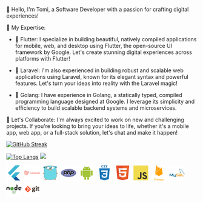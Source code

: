 👋 Hello, I'm Tomi, a Software Developer with a passion for crafting digital experiences!

💼 My Expertise:
- 📱 Flutter: I specialize in building beautiful, natively compiled applications for mobile, web, and desktop using Flutter, the open-source UI framework by Google. Let's create stunning digital experiences across platforms with Flutter!

- 🚀 Laravel: I'm also experienced in building robust and scalable web applications using Laravel, known for its elegant syntax and powerful features. Let's turn your ideas into reality with the Laravel magic!

- 🐹 Golang: I have experience in Golang, a statically typed, compiled programming language designed at Google. I leverage its simplicity and efficiency to build scalable backend systems and microservices.

🤝 Let's Collaborate:
I'm always excited to work on new and challenging projects. If you're looking to bring your ideas to life, whether it's a mobile app, web app, or a full-stack solution, let's chat and make it happen!

[![GitHub Streak](http://github-readme-streak-stats.herokuapp.com?user=tomi-atom&theme=dark&background=000000)](https://git.io/streak-stats)

[![Top Langs](https://github-readme-stats.vercel.app/api/top-langs/?username=tomi-atom&layout=compact&theme=vision-friendly-dark)](https://github.com/anuraghazra/github-readme-stats)
![](https://komarev.com/ghpvc/?username=your-github-username&color=green)
<div>
  <img src="https://github.com/devicons/devicon/blob/master/icons/flutter/flutter-original.svg" title="Flutter" alt="Flutter" width="40" height="40"/>&nbsp;
  <img src="https://github.com/devicons/devicon/blob/master/icons/laravel/laravel-line-wordmark.svg" title="Laravel" alt="Laravel" width="40" height="40"/>&nbsp;
  <img src="https://github.com/golang-samples/gopher-vector/blob/master/gopher.svg" title="Golang" alt="Golang" width="40" height="40"/>&nbsp;
  <img src="https://github.com/devicons/devicon/blob/master/icons/php/php-original.svg" title="PHP" alt="PHP" width="40" height="40"/>&nbsp;
  <img src="https://github.com/devicons/devicon/blob/master/icons/android/android-original.svg" title="Android" alt="Android" width="40" height="40"/>&nbsp;
  <img src="https://github.com/devicons/devicon/blob/master/icons/css3/css3-plain-wordmark.svg"  title="CSS3" alt="CSS" width="40" height="40"/>&nbsp;
  <img src="https://github.com/devicons/devicon/blob/master/icons/html5/html5-original.svg" title="HTML5" alt="HTML" width="40" height="40"/>&nbsp;
  <img src="https://github.com/devicons/devicon/blob/master/icons/javascript/javascript-original.svg" title="JavaScript" alt="JavaScript" width="40" height="40"/>&nbsp;
  <img src="https://github.com/devicons/devicon/blob/master/icons/firebase/firebase-plain-wordmark.svg" title="Firebase" alt="Firebase" width="40" height="40"/>&nbsp;
  <img src="https://github.com/devicons/devicon/blob/master/icons/mysql/mysql-original-wordmark.svg" title="MySQL"  alt="MySQL" width="40" height="40"/>&nbsp;
  <img src="https://github.com/devicons/devicon/blob/master/icons/nodejs/nodejs-original-wordmark.svg" title="NodeJS" alt="NodeJS" width="40" height="40"/>&nbsp;
  <img src="https://github.com/devicons/devicon/blob/master/icons/git/git-original-wordmark.svg" title="Git" alt="Git" width="40" height="40"/>
</div>
